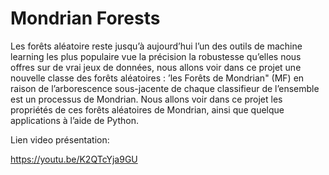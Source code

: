 # Mondrian Forests

Les forêts aléatoire reste jusqu’à aujourd’hui l’un des outils de machine learning les plus populaire vue la précision la robustesse qu’elles nous offres sur de vrai jeux de données, nous allons voir dans ce projet une nouvelle classe des forêts aléatoires : ’les Forêts de Mondrian" (MF) en raison de l’arborescence sous-jacente de chaque classifieur de l’ensemble est un processus de Mondrian. Nous allons voir dans ce projet les propriétés de ces forêts aléatoires de Mondrian, ainsi que quelque applications à l’aide de Python.

Lien video présentation:

https://youtu.be/K2QTcYja9GU
